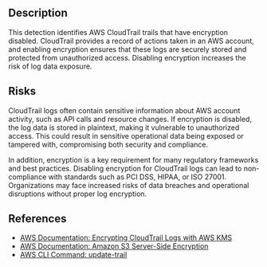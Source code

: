 ## Description

This detection identifies AWS CloudTrail trails that have encryption disabled. CloudTrail provides a record of actions taken in an AWS account, and enabling encryption ensures that these logs are securely stored and protected from unauthorized access. Disabling encryption increases the risk of log data exposure.

## Risks

CloudTrail logs often contain sensitive information about AWS account activity, such as API calls and resource changes. If encryption is disabled, the log data is stored in plaintext, making it vulnerable to unauthorized access. This could result in sensitive operational data being exposed or tampered with, compromising both security and compliance.

In addition, encryption is a key requirement for many regulatory frameworks and best practices. Disabling encryption for CloudTrail logs can lead to non-compliance with standards such as PCI DSS, HIPAA, or ISO 27001. Organizations may face increased risks of data breaches and operational disruptions without proper log encryption.

## References

- [AWS Documentation: Encrypting CloudTrail Logs with AWS KMS](https://docs.aws.amazon.com/awscloudtrail/latest/userguide/encrypting-cloudtrail-log-files-with-kms.html)
- [AWS Documentation: Amazon S3 Server-Side Encryption](https://docs.aws.amazon.com/AmazonS3/latest/userguide/UsingServerSideEncryption.html)
- [AWS CLI Command: update-trail](https://docs.aws.amazon.com/cli/latest/reference/cloudtrail/update-trail.html)
